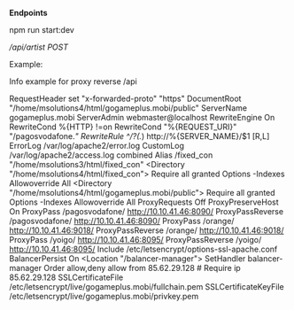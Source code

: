 **Endpoints**

npm run start:dev

*/api/artist*
*POST*

Example:

Info example for proxy reverse /api

RequestHeader set "x-forwarded-proto" "https"
DocumentRoot "/home/msolutions4/html/gogameplus.mobi/public"
ServerName gogameplus.mobi
ServerAdmin webmaster@localhost
RewriteEngine On
RewriteCond %{HTTP} !=on
RewriteCond "%{REQUEST_URI}" "/pagosvodafone.*"
RewriteRule ^/?(.*) http://%{SERVER_NAME}/$1 [R,L]
ErrorLog /var/log/apache2/error.log
CustomLog /var/log/apache2/access.log combined
Alias /fixed_con "/home/msolutions3/html/fixed_con"
<Directory "/home/msolutions4/html/fixed_con">
Require all granted
Options -Indexes
Allowoverride All
</Directory>
<Directory "/home/msolutions4/html/gogameplus.mobi/public">
Require all granted
Options -Indexes
Allowoverride All
</Directory>
ProxyRequests Off
ProxyPreserveHost On
ProxyPass /pagosvodafone/ http://10.10.41.46:8090/
ProxyPassReverse /pagosvodafone/ http://10.10.41.46:8090/
ProxyPass /orange/ http://10.10.41.46:9018/
ProxyPassReverse /orange/ http://10.10.41.46:9018/
ProxyPass /yoigo/ http://10.10.41.46:8095/
ProxyPassReverse /yoigo/ http://10.10.41.46:8095/
Include /etc/letsencrypt/options-ssl-apache.conf
BalancerPersist On
<Location "/balancer-manager">
    SetHandler balancer-manager
  Order allow,deny
        allow from 85.62.29.128
           # Require ip 85.62.29.128
</Location>
 SSLCertificateFile /etc/letsencrypt/live/gogameplus.mobi/fullchain.pem
SSLCertificateKeyFile /etc/letsencrypt/live/gogameplus.mobi/privkey.pem